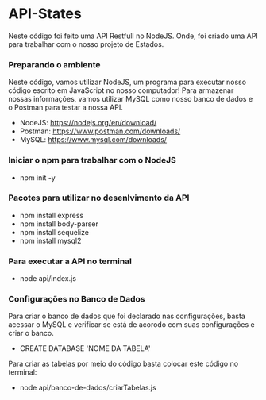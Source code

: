 <h1>API-States</h1>

Neste código foi feito uma API Restfull no NodeJS. Onde, foi criado uma API para trabalhar com o nosso projeto de Estados.

### Preparando o ambiente

Neste código, vamos utilizar NodeJS, um programa para executar nosso código escrito em JavaScript no nosso computador! Para armazenar nossas informações, vamos utilizar MySQL como nosso banco de dados e o Postman para testar a nossa API.

* NodeJS: https://nodejs.org/en/download/
* Postman: https://www.postman.com/downloads/
* MySQL: https://www.mysql.com/downloads/

### Iniciar o npm para trabalhar com o NodeJS
* npm init -y

### Pacotes para utilizar no desenlvimento da API
* npm install express
* npm install  body-parser
* npm install sequelize
* npm install mysql2

### Para executar a API no terminal
* node api/index.js

### Configurações no Banco de Dados

Para criar o banco de dados  que foi declarado nas configurações, basta acessar o MySQL
e verificar se está de acorodo com suas configurações e criar o banco.

* CREATE DATABASE 'NOME DA TABELA'

Para criar as tabelas por meio do código basta colocar este código no terminal:
* node api/banco-de-dados/criarTabelas.js

